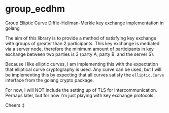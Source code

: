 # group_ecdhm
Group Elliptic Curve Diffie-Hellman-Merkle key exchange implementation in golang

The aim of this library is to provide a method of satisfying key exchange with
groups of greater than 2 participants. This key exchange is mediated via a server
node, therefore the minimum amount of participants in key exchange between two
parties is 3 (party A, party B, and the server S).

Because I like elliptic curves, I am implementing this with the expectation that
elliptical curve cryptography is used. Any curve can be used, but I will be
implementing this by expecting that all curves satisfy the `elliptic.Curve`
interface from the golang crypto package.

For now, I will NOT include the setting up of TLS for intercommunication.
Perhaps later, but for now I'm just playing with key exchange protocols.

Cheers :)
